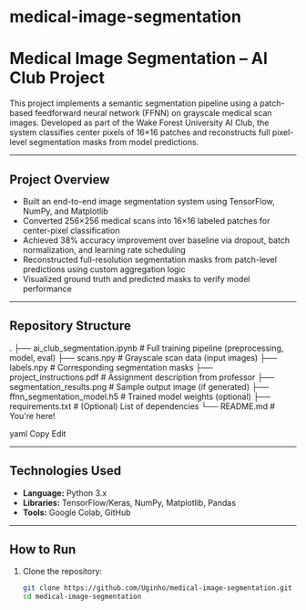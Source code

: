 # medical-image-segmentation

# Medical Image Segmentation – AI Club Project

This project implements a semantic segmentation pipeline using a patch-based feedforward neural network (FFNN) on grayscale medical scan images. Developed as part of the Wake Forest University AI Club, the system classifies center pixels of 16×16 patches and reconstructs full pixel-level segmentation masks from model predictions.

---

## Project Overview

- Built an end-to-end image segmentation system using TensorFlow, NumPy, and Matplotlib
- Converted 256×256 medical scans into 16×16 labeled patches for center-pixel classification
- Achieved 38% accuracy improvement over baseline via dropout, batch normalization, and learning rate scheduling
- Reconstructed full-resolution segmentation masks from patch-level predictions using custom aggregation logic
- Visualized ground truth and predicted masks to verify model performance

---

## Repository Structure

.
├── ai_club_segmentation.ipynb # Full training pipeline (preprocessing, model, eval)
├── scans.npy # Grayscale scan data (input images)
├── labels.npy # Corresponding segmentation masks
├── project_instructions.pdf # Assignment description from professor
├── segmentation_results.png # Sample output image (if generated)
├── ffnn_segmentation_model.h5 # Trained model weights (optional)
├── requirements.txt # (Optional) List of dependencies
└── README.md # You're here!

yaml
Copy
Edit

---

## Technologies Used

- **Language:** Python 3.x
- **Libraries:** TensorFlow/Keras, NumPy, Matplotlib, Pandas
- **Tools:** Google Colab, GitHub

---

## How to Run

1. Clone the repository:
   ```bash
   git clone https://github.com/Uginho/medical-image-segmentation.git
   cd medical-image-segmentation
